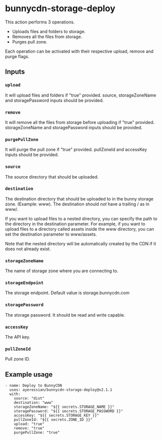 # bunnycdn-storage-deploy

This action performs 3 operations.
* Uploads files and folders to storage.
* Removes all the files from storage.
* Purges pull zone.

Each operation can be activated with their respective upload, remove and purge flags.

## Inputs

### `upload`

It will upload files and folders if "true" provided. source, storageZoneName and storagePassword inputs should be provided.

### `remove`

It will remove all the files from storage before uploading if "true" provided. storageZoneName and storagePassword inputs should be provided.

### `purgePullZone`

It will purge the pull zone if "true" provided. pullZoneId and accessKey inputs should be provided.

### `source`

The source directory that should be uploaded.

### `destination`

The destination directory that should be uploaded to in the bunny storage zone. (Example: www). The destination should *not* have a trailing / as in www/.

If you want to upload files to a nested directory, you can specify the path to the directory in the destination parameter. For example, if you want to upload files to a directory called assets inside the www directory, you can set the destination parameter to www/assets.

Note that the nested directory will be automatically created by the CDN if it does not already exist.

### `storageZoneName`

The name of storage zone where you are connecting to.

### `storageEndpoint`

The storage endpoint. Default value is storage.bunnycdn.com

### `storagePassword`

The storage password. It should be read and write capable.

### `accessKey`

The API key.

### `pullZoneId`

Pull zone ID.

## Example usage

```
- name: Deploy to BunnyCDN
  uses: ayeressian/bunnycdn-storage-deploy@v2.1.1
  with:
    source: "dist"
    destination: "www"
    storageZoneName: "${{ secrets.STORAGE_NAME }}"
    storagePassword: "${{ secrets.STORAGE_PASSWORD }}"
    accessKey: "${{ secrets.STORAGE_KEY }}"
    pullZoneId: "${{ secrets.ZONE_ID }}"
    upload: "true"
    remove: "true"
    purgePullZone: "true"
```
